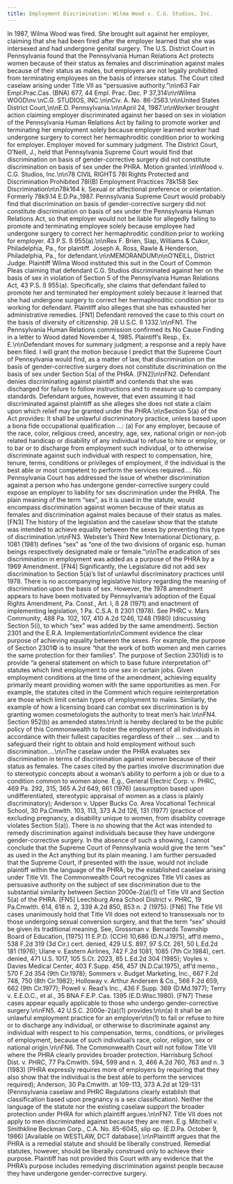 ```yaml
---
title: Employment Discrimination: Wilma Wood v. C.G. Studios, Inc.
---
```


In 1987, Wilma Wood was fired. She brought suit against her employer, claiming that she had been fired after the employer learned that she was intersexed and had undergone genital surgery. The U.S. District Court in Pennsylvania found that the Pennsylvania Human Relations Act protects women because of their status as females and discrimination against males because of their status as males, but employers are not legally prohibited from terminating employees on the basis of intersex status. The Court cited caselaw arising under Title <span class="caps">VII</span> as &#8220;persuasive authority.&#8221;\n\n63 Fair Empl.Prac.Cas. (<span class="caps">BNA</span>) 677, 44 Empl. Prac. Dec. P 37,314\n\nWilma <span class="caps">WOOD</span>\nv.\nC.G. <span class="caps">STUDIOS</span>, <span class="caps">INC</span>.\n\nCiv. A. No. 86-2563.\n\nUnited States District Court,\n\nE.D. Pennsylvania.\n\nApril 24, 1987.\n\nWorker brought action claiming employer discriminated against her based on sex in violation of the Pennsylvania Human Relations Act by failing to promote worker and terminating her employment solely because employer learned worker had undergone surgery to correct her hermaphroditic condition prior to working for employer. Employer moved for summary judgment. The District Court, O&#8217;Neill, J., held that Pennsylvania Supreme Court would find that discrimination on basis of gender-corrective surgery did not constitute discrimination on basis of sex under the <span class="caps">PHRA</span>. Motion granted.\n\nWood v. C.G. Studios, Inc.\n\n78 <span class="caps">CIVIL</span> <span class="caps">RIGHTS</span> 78I Rights Protected and Discrimination Prohibited 78I(B) Employment Practices 78k158 Sex Discrimination\n\n78k164 k. Sexual or affectional preference or orientation. Formerly 78k9.14 E.D.Pa.,1987. Pennsylvania Supreme Court would probably find that discrimination on basis of gender-corrective surgery did not constitute discrimination on basis of sex under the Pennsylvania Human Relations Act, so that employer would not be liable for allegedly failing to promote and terminating employee solely because employee had undergone surgery to correct her hermaphroditic condition prior to working for employer. 43 P.S. ß 955(a).\n\nRex F. Brien, Slap, Williams & Cukor, Philadelphia, Pa., for plaintiff. Joseph A. Ross, Rawle & Henderson, Philadelphia, Pa., for defendant.\n\nMEMORANDUM\n\nO&#8217;<span class="caps">NEILL</span>, District Judge. Plaintiff Wilma Wood instituted this suit in the Court of Common Pleas claiming that defendant C.G. Studios discriminated against her on the basis of sex in violation of Section 5 of the Pennsylvania Human Relations Act, 43 P.S. ß 955(a). Specifically, she claims that defendant failed to promote her and terminated her employment solely because it learned that she had undergone surgery to correct her hermaphroditic condition prior to working for defendant. Plaintiff also alleges that she has exhausted her administrative remedies. [FN1] Defendant removed the case to this court on the basis of diversity of citizenship. 28 U.S.C. ß 1332.\n\nFN1. The Pennsylvania Human Relations commission confirmed its No Cause Finding in a letter to Wood dated November 4, 1985. Plaintiff&#8217;s Resp., Ex. E.\n\nDefendant moves for summary judgment; a response and a reply have been filed. I will grant the motion because I predict that the Supreme Court of Pennsylvania would find, as a matter of law, that discrimination on the basis of gender-corrective surgery does not constitute discrimination on the basis of sex under Section 5(a) of the <span class="caps">PHRA</span>. [FN2]\n\nFN2. Defendant denies discriminating against plaintiff and contends that she was discharged for failure to follow instructions and to measure up to company standards. Defendant argues, however, that even assuming it had discriminated against plaintiff as she alleges she does not state a claim upon which relief may be granted under the <span class="caps">PHRA</span>.\n\nSection 5(a) of the Act provides: It shall be unlawful discriminatory practice, unless based upon a bona fide occupational qualification &#8230;: (a) For any employer, because of the race, color, religious creed, ancestry, age, sex, national origin or non-job related handicap or disability of any individual to refuse to hire or employ, or to bar or to discharge from employment such individual, or to otherwise discriminate against such individual with respect to compensation, hire, tenure, terms, conditions or privileges of employment, if the individual is the best able or most competent to perform the services required&#8230;. No Pennsylvania Court has addressed the issue of whether discrimination against a person who has undergone gender-corrective surgery could expose an employer to liability for sex discrimination under the <span class="caps">PHRA</span>. The plain meaning of the term &#8220;sex&#8221;, as it is used in the statute, would encompass discrimination against women because of their status as females and discrimination against males because of their status as males. [FN3] The history of the legislation and the caselaw show that the statute was intended to achieve equality between the sexes by preventing this type of discrimination.\n\nFN3. Webster&#8217;s Third New International Dictionary, p. 1081 (1981) defines &#8220;sex&#8221; as &#8220;one of the two divisions of organic esp. human beings respectively designated male or female.&#8221;\n\nThe eradication of sex discrimination in employment was added as a purpose of the <span class="caps">PHRA</span> by a 1969 Amendment. [FN4] Significantly, the Legislature did not add sex discrimination to Section 5(a)&#8217;s list of unlawful discriminatory practices until 1978. There is no accompanying legislative history regarding the meaning of discrimination upon the basis of sex. However, the 1978 amendment appears to have been motivated by Pennsylvania&#8217;s adoption of the Equal Rights Amendment, Pa. Const., Art. I, ß 28 (1971) and enactment of implementing legislation, 1 Pa. C.S.A. ß 2301 (1978). See <span class="caps">PHRC</span> v. Mars Community, 488 Pa. 102, 107, 410 A.2d 1246, 1248 (1980) (discussing Section 5(i), to which &#8220;sex&#8221; was added by the same amendment). Section 2301 and the E.R.A. Implementation\n\nComment evidence the clear purpose of achieving equality between the sexes. For example, the purpose of Section 2301&#169; is to insure &#8220;that the work of both women and men carries the same protection for their families&#8221;. The purpose of Section 2301(d) is to provide &#8220;a general statement on which to base future interpretation of&#8221; statutes which limit employment to one sex in certain jobs. Given employment conditions at the time of the amendment, achieving equality primarily meant providing women with the same opportunities as men. For example, the statutes cited in the Comment which require reinterpretation are those which limit certain types of employment to males. Similarly, the example of how a licensing board can combat sex discrimination is by granting women cosmetologists the authority to treat men&#8217;s hair.\n\nFN4. Section 952(b) as amended states:\n\nIt is hereby declared to be the public policy of this Commonwealth to foster the employment of all individuals in accordance with their fullest capacities regardless of their &#8230; sex &#8230; and to safeguard their right to obtain and hold employment without such discrimination&#8230;.\n\nThe caselaw under the <span class="caps">PHRA</span> evaluates sex discrimination in terms of discrimination against women because of their status as females. The cases cited by the parties involve discrimination due to stereotypic concepts about a woman&#8217;s ability to perform a job or due to a condition common to women alone. E.g., General Electric Corp. v. <span class="caps">PHRC</span>, 469 Pa. 292, 315, 365 A.2d 649, 661 (1976) (assumption based upon undifferentiated, stereotypic appraisal of women as a class is plainly discriminatory); Anderson v. Upper Bucks Co. Area Vocational Technical School, 30 Pa.Cmwlth. 103, 113, 373 A.2d 126, 131 (1977) (practice of excluding pregnancy, a disability unique to women, from disability coverage violates Section 5(a)). There is no showing that the Act was intended to remedy discrimination against individuals because they have undergone gender-corrective surgery. In the absence of such a showing, I cannot conclude that the Supreme Court of Pennsylvania would give the term &#8220;sex&#8221; as used in the Act anything but its plain meaning. I am further persuaded that the Supreme Court, if presented with the issue, would not include plaintiff within the language of the <span class="caps">PHRA</span>, by the established caselaw arising under Title <span class="caps">VII</span>. The Commonwealth Court recognizes Title <span class="caps">VII</span> cases as persuasive authority on the subject of sex discrimination due to the substantial similarity between Section 2000e-2(a)(1) of Title <span class="caps">VII</span> and Section 5(a) of the <span class="caps">PHRA</span>. [FN5] Leechburg Area School District v. <span class="caps">PHRC</span>, 19 Pa.Cmwlth. 614, 618 n. 2, 339 A.2d 850, 853 n. 2 (1975). [FN6] The Title <span class="caps">VII</span> cases unanimously hold that Title <span class="caps">VII</span> does not extend to transsexuals nor to those undergoing sexual conversion surgery, and that the term &#8220;sex&#8221; should be given its traditional meaning. See, Grossman v. Bernards Township Board of Education, [1975] 11 E.P.D. (<span class="caps">CCH</span>) 10,686 (D.N.J.1975), aff&#8217;d memo., 538 F.2d 319 (3d Cir.) cert. denied, 429 U.S. 897, 97 S.Ct. 261, 50 L.Ed.2d 181 (1976); Ulane v. Eastern Airlines, 742 F.2d 1081, 1085 (7th Cir.1984), cert. denied, 471 U.S. 1017, 105 S.Ct. 2023, 85 L.Ed.2d 304 (1985); Voyles v. Davies Medical Center, 403 F.Supp. 456, 457 (N.D.Cal.1975), aff&#8217;d memo., 570 F.2d 354 (9th Cir.1978); Sommers v. Budget Marketing, Inc., 667 F.2d 748, 750 (8th Cir.1982); Holloway v. Arthur Andersen & Co., 566 F.2d 659, 662 (9th Cir.1977); Powell v. Read&#8217;s Inc., 436 F.Supp. 369 (D.Md.1977); Terry v. E.E.O.C., et al., 35 <span class="caps">BNA</span> F.E.P. Cas. 1395 (E.D.Wisc.1980). [FN7] These cases appear equally applicable to those who undergo gender-corrective surgery.\n\nFN5. 42 U.S.C. 2000e-2(a)(1) provides:\n\n(a) It shall be an unlawful employment practice for an employer\n\n(1) to fail or refuse to hire or to discharge any individual, or otherwise to discriminate against any individual with respect to his compensation, terms, conditions, or privileges of employment, because of such individual&#8217;s race, color, religion, sex or national origin.\n\nFN6. The Commonwealth Court will not follow Title <span class="caps">VII</span> where the <span class="caps">PHRA</span> clearly provides broader protection. Harrisburg School Dist. v. <span class="caps">PHRC</span>, 77 Pa.Cmwlth. 594, 599 and n. 3, 466 A.2d 760, 763 and n. 3 (1983) (<span class="caps">PHRA</span> expressly requires more of employers by requiring that they also show that the individual is the best able to perform the services required); Anderson, 30 Pa.Cmwlth. at 109-113, 373 A.2d at 129-131 (Pennsylvania caselaw and <span class="caps">PHRC</span> Regulations clearly establish that classification based upon pregnancy is a sex classification). Neither the language of the statute nor the existing caselaw support the broader protection under <span class="caps">PHRA</span> for which plaintiff argues.\n\nFN7. Title <span class="caps">VII</span> does not apply to men discriminated against because they are men. E.g. Mitchell v. Smithkline Beckman Corp., C.A. No. 85-6045, slip op. (E.D.Pa. October 9, 1986) [Available on <span class="caps">WESTLAW</span>, <span class="caps">DCT</span> database].\n\nPlaintiff argues that the <span class="caps">PHRA</span> is a remedial statute and should be liberally construed. Remedial statutes, however, should be liberally construed only to achieve their purpose. Plaintiff has not provided this Court with any evidence that the <span class="caps">PHRA</span>&#8217;s purpose includes remedying discrimination against people because they have undergone gender-corrective surgery.